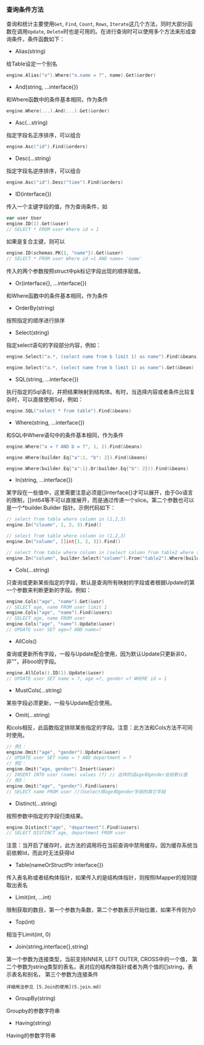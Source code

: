 ### 查询条件方法

查询和统计主要使用`Get`, `Find`, `Count`, `Rows`, `Iterate`这几个方法，同时大部分函数在调用`Update`, `Delete`时也是可用的。在进行查询时可以使用多个方法来形成查询条件，条件函数如下：

* Alias(string)

给Table设定一个别名

```Go
engine.Alias("o").Where("o.name = ?", name).Get(&order)
```

* And(string, …interface{})

和Where函数中的条件基本相同，作为条件

```Go
engine.Where(...).And(...).Get(&order)
```

* Asc(…string)

指定字段名正序排序，可以组合

```Go
engine.Asc("id").Find(&orders)
```

* Desc(…string)

指定字段名逆序排序，可以组合

```Go
engine.Asc("id").Desc("time").Find(&orders)
```

* ID(interface{})

传入一个主键字段的值，作为查询条件，如

```Go
var user User
engine.ID(1).Get(&user)
// SELECT * FROM user Where id = 1
```

如果是复合主键，则可以

```Go
engine.ID(schemas.PK{1, "name"}).Get(&user)
// SELECT * FROM user Where id =1 AND name= 'name'
```

传入的两个参数按照struct中pk标记字段出现的顺序赋值。

* Or(interface{}, …interface{})

和Where函数中的条件基本相同，作为条件

* OrderBy(string)

按照指定的顺序进行排序

* Select(string)

指定select语句的字段部分内容，例如：

```Go
engine.Select("a.*, (select name from b limit 1) as name").Find(&beans)

engine.Select("a.*, (select name from b limit 1) as name").Get(&bean)
```

* SQL(string, …interface{})

执行指定的Sql语句，并把结果映射到结构体。有时，当选择内容或者条件比较复杂时，可以直接使用Sql，例如：

```Go
engine.SQL("select * from table").Find(&beans)
```

* Where(string, …interface{})

和SQL中Where语句中的条件基本相同，作为条件

```Go
engine.Where("a = ? AND b = ?", 1, 2).Find(&beans)

engine.Where(builder.Eq{"a":1, "b": 2}).Find(&beans)

engine.Where(builder.Eq{"a":1}.Or(builder.Eq{"b": 2})).Find(&beans)
```

* In(string, …interface{})

某字段在一些值中，这里需要注意必须是[]interface{}才可以展开，由于Go语言的限制，[]int64等不可以直接展开，而是通过传递一个slice。第二个参数也可以是一个*builder.Builder 指针。示例代码如下：

```Go
// select from table where column in (1,2,3)
engine.In("cloumn", 1, 2, 3).Find()

// select from table where column in (1,2,3)
engine.In("column", []int{1, 2, 3}).Find()

// select from table where column in (select column from table2 where a = 1)
engine.In("column", builder.Select("column").From("table2").Where(builder.Eq{"a":1})).Find()
```

* Cols(…string)

只查询或更新某些指定的字段，默认是查询所有映射的字段或者根据Update的第一个参数来判断更新的字段。例如：

```Go
engine.Cols("age", "name").Get(&usr)
// SELECT age, name FROM user limit 1
engine.Cols("age", "name").Find(&users)
// SELECT age, name FROM user
engine.Cols("age", "name").Update(&user)
// UPDATE user SET age=? AND name=?
```

* AllCols()

查询或更新所有字段，一般与Update配合使用，因为默认Update只更新非0，非""，非bool的字段。

```Go
engine.AllCols().ID(1).Update(&user)
// UPDATE user SET name = ?, age =?, gender =? WHERE id = 1
```

* MustCols(…string)

某些字段必须更新，一般与Update配合使用。

* Omit(...string)

和cols相反，此函数指定排除某些指定的字段。注意：此方法和Cols方法不可同时使用。

```Go
// 例1：
engine.Omit("age", "gender").Update(&user)
// UPDATE user SET name = ? AND department = ?
// 例2：
engine.Omit("age, gender").Insert(&user)
// INSERT INTO user (name) values (?) // 这样的话age和gender会给默认值
// 例3：
engine.Omit("age", "gender").Find(&users)
// SELECT name FROM user //只select除age和gender字段的其它字段
```

* Distinct(…string)

按照参数中指定的字段归类结果。

```Go
engine.Distinct("age", "department").Find(&users)
// SELECT DISTINCT age, department FROM user
```

注意：当开启了缓存时，此方法的调用将在当前查询中禁用缓存。因为缓存系统当前依赖Id，而此时无法获得Id

* Table(nameOrStructPtr interface{})

传入表名称或者结构体指针，如果传入的是结构体指针，则按照IMapper的规则提取出表名

* Limit(int, …int)

限制获取的数目，第一个参数为条数，第二个参数表示开始位置，如果不传则为0

* Top(int)

相当于Limit(int, 0)

* Join(string,interface{},string)

第一个参数为连接类型，当前支持INNER, LEFT OUTER, CROSS中的一个值，
第二个参数为string类型的表名，表对应的结构体指针或者为两个值的[]string，表示表名和别名，
第三个参数为连接条件

    详细用法参见 [5.Join的使用](5.join.md)

* GroupBy(string)

Groupby的参数字符串

* Having(string)

Having的参数字符串
